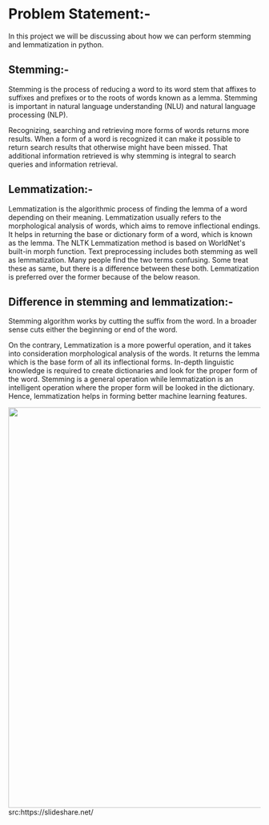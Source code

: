 # Problem Statement:-

In this project we will be discussing about how we can perform stemming and lemmatization in python.

## Stemming:-

Stemming is the process of reducing a word to its word stem that affixes to suffixes and prefixes or to the roots of words known as a lemma. Stemming is important in natural language understanding (NLU) and natural language processing (NLP).

Recognizing, searching and retrieving more forms of words returns more results. When a form of a word is recognized it can make it possible to return search results that otherwise might have been missed. That additional information retrieved is why stemming is integral to search queries and information retrieval.

## Lemmatization:-

Lemmatization is the algorithmic process of finding the lemma of a word depending on their meaning. Lemmatization usually refers to the morphological analysis of words, which aims to remove inflectional endings. It helps in returning the base or dictionary form of a word, which is known as the lemma. The NLTK Lemmatization method is based on WorldNet's built-in morph function. Text preprocessing includes both stemming as well as lemmatization. Many people find the two terms confusing. Some treat these as same, but there is a difference between these both. Lemmatization is preferred over the former because of the below reason.

## Difference in stemming and lemmatization:-

Stemming algorithm works by cutting the suffix from the word. In a broader sense cuts either the beginning or end of the word.

On the contrary, Lemmatization is a more powerful operation, and it takes into consideration morphological analysis of the words. It returns the lemma which is the base form of all its inflectional forms. In-depth linguistic knowledge is required to create dictionaries and look for the proper form of the word. Stemming is a general operation while lemmatization is an intelligent operation where the proper form will be looked in the dictionary. Hence, lemmatization helps in forming better machine learning features.

<img src ="https://image.slidesharecdn.com/lecturev2-150724073404-lva1-app6892/95/text-mining-from-bayes-rule-to-dependency-parsing-25-638.jpg?cb=1437726491" height="800" width="800">
<br>src:https://slideshare.net/</img>
